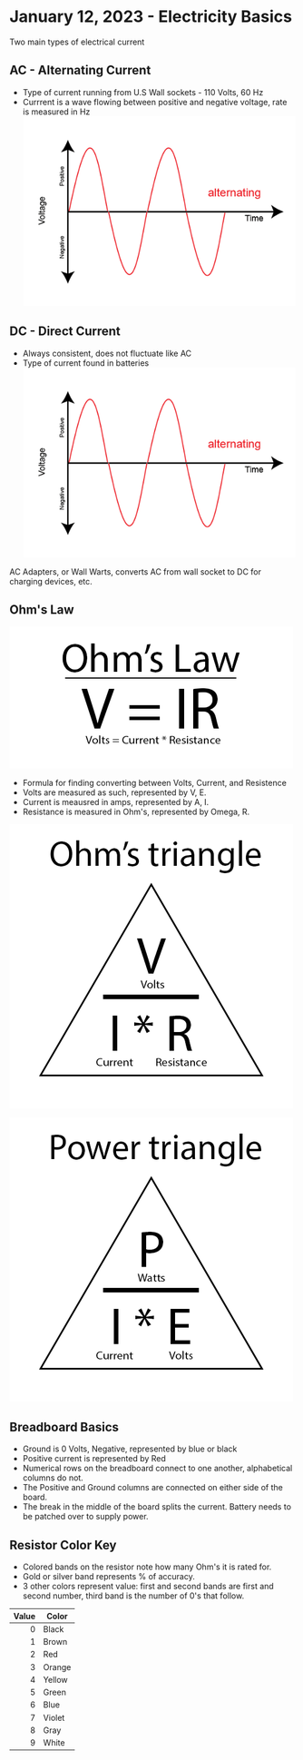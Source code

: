 # January 12, 2023 - Electricity Basics

Two main types of electrical current

## AC - Alternating Current

* Type of current running from U.S Wall sockets - 110 Volts, 60 Hz
* Currrent is a wave flowing between positive and negative voltage, rate is measured in Hz
![Alternating Current Graph](images/acGraph.png)

## DC - Direct Current

* Always consistent, does not fluctuate like AC
* Type of current found in batteries
![Direct Current Graph](images/dcGraph.png)

AC Adapters, or Wall Warts, converts AC from wall socket to DC for charging devices, etc.

## Ohm's Law

![Ohm's Law formula V=IR](images/ohmsLaw.png)

* Formula for finding converting between Volts, Current, and Resistence
* Volts are measured as such, represented by V, E.
* Current is meausred in amps, represented by A, I.
* Resistance is measured in Ohm's, represented by Omega, R.

![Ohm's Triangle](images/ohmsTriangle.png)

![Power Conversion Triangle](images/powerTriangle.png)

## Breadboard Basics

* Ground is 0 Volts, Negative, represented by blue or black
* Positive current is represented by Red
* Numerical rows on the breadboard connect to one another, alphabetical columns do not.
* The Positive and Ground columns are connected on either side of the board.
* The break in the middle of the board splits the current. Battery needs to be patched over to supply power.

## Resistor Color Key

* Colored bands on the resistor note how many Ohm's it is rated for.
* Gold or silver band represents % of accuracy.
* 3 other colors represent value: first and second bands are first and second number, third band is the number of 0's that follow.

| Value | Color |
|------:|-------|
|      0| Black |
|      1| Brown |
|      2| Red   |
|      3| Orange|
|      4| Yellow|
|      5| Green |
|      6| Blue  |
|      7| Violet|
|      8| Gray  |
|      9| White |

